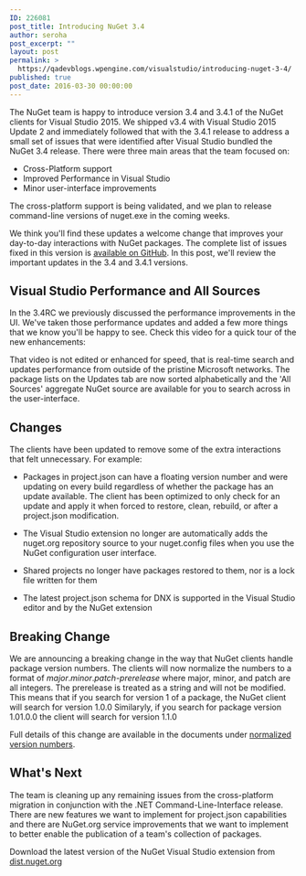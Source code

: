 ```yaml
---
ID: 226081
post_title: Introducing NuGet 3.4
author: seroha
post_excerpt: ""
layout: post
permalink: >
  https://qadevblogs.wpengine.com/visualstudio/introducing-nuget-3-4/
published: true
post_date: 2016-03-30 00:00:00
---
```

The NuGet team is happy to introduce version 3.4 and 3.4.1 of the NuGet clients for Visual Studio 2015. We shipped v3.4 with Visual Studio 2015 Update 2 and immediately followed that with the 3.4.1 release to address a small set of issues that were identified after Visual Studio bundled the NuGet 3.4 release. There were three main areas that the team focused on:

*   Cross-Platform support
*   Improved Performance in Visual Studio
*   Minor user-interface improvements

The cross-platform support is being validated, and we plan to release command-line versions of nuget.exe in the coming weeks.

We think you'll find these updates a welcome change that improves your day-to-day interactions with NuGet packages. The complete list of issues fixed in this version is [available on GitHub][1]. In this post, we'll review the important updates in the 3.4 and 3.4.1 versions.

## Visual Studio Performance and All Sources

In the 3.4RC we previously discussed the performance improvements in the UI. We've taken those performance updates and added a few more things that we know you'll be happy to see. Check this video for a quick tour of the new enhancements:

<div style="text-align: center;width: 100%">
</div>

That video is not edited or enhanced for speed, that is real-time search and updates performance from outside of the pristine Microsoft networks. The package lists on the Updates tab are now sorted alphabetically and the 'All Sources' aggregate NuGet source are available for you to search across in the user-interface.

## Changes

The clients have been updated to remove some of the extra interactions that felt unnecessary. For example:

*   Packages in project.json can have a floating version number and were updating on every build regardless of whether the package has an update available. The client has been optimized to only check for an update and apply it when forced to restore, clean, rebuild, or after a project.json modification.

*   The Visual Studio extension no longer are automatically adds the nuget.org repository source to your nuget.config files when you use the NuGet configuration user interface.

*   Shared projects no longer have packages restored to them, nor is a lock file written for them

*   The latest project.json schema for DNX is supported in the Visual Studio editor and by the NuGet extension

## Breaking Change

We are announcing a breaking change in the way that NuGet clients handle package version numbers. The clients will now normalize the numbers to a format of *major*.*minor*.*patch*-*prerelease* where major, minor, and patch are all integers. The prerelease is treated as a string and will not be modified. This means that if you search for version 1 of a package, the NuGet client will search for version 1.0.0 Similaryly, if you search for package version 1.01.0.0 the client will search for version 1.1.0

Full details of this change are available in the documents under [normalized version numbers][2].

## What's Next

The team is cleaning up any remaining issues from the cross-platform migration in conjunction with the .NET Command-Line-Interface release. There are new features we want to implement for project.json capabilities and there are NuGet.org service improvements that we want to implement to better enable the publication of a team's collection of packages.

Download the latest version of the NuGet Visual Studio extension from [dist.nuget.org][3]

 [1]: https://github.com/NuGet/Home/issues?q=milestone%3A%223.4+RTM%22+is%3Aclosed
 [2]: http://docs.nuget.org/Create/Versioning#Normalized_Version_Numbers
 [3]: https://dist.nuget.org/index.html